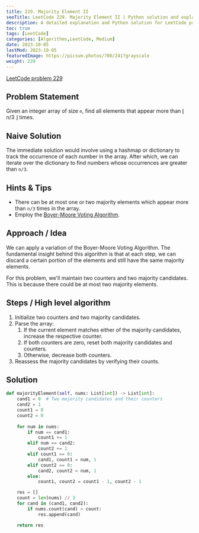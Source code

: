 ```yaml
---
title: 229. Majority Element II
seoTitle: LeetCode 229. Majority Element II | Python solution and explanation
description: A detailed explanation and Python solution for LeetCode problem 229. Majority Element II.
toc: true
tags: [LeetCode]
categories: [Algorithms,LeetCode, Medium]
date: 2023-10-05
lastMod: 2023-10-05
featuredImage: https://picsum.photos/700/241?grayscale
weight: 229
---
```


[LeetCode problem 229](<https://leetcode.com/problems/majority-element-ii/>)

## Problem Statement

Given an integer array of size `n`, find all elements that appear more than ⌊ n/3 ⌋ times.

## Naive Solution

The immediate solution would involve using a hashmap or dictionary to track the occurrence of each number in the array. After which, we can iterate over the dictionary to find numbers whose occurrences are greater than `n/3`.

## Hints & Tips

- There can be at most one or two majority elements which appear more than `n/3` times in the array.
- Employ the [Boyer-Moore Voting Algorithm](https://www.topcoder.com/thrive/articles/boyer-moore-majority-vote-algorithm).

## Approach / Idea

We can apply a variation of the Boyer-Moore Voting Algorithm. The fundamental insight behind this algorithm is that at each step, we can discard a certain portion of the elements and still have the same majority elements.

For this problem, we'll maintain two counters and two majority candidates. This is because there could be at most two majority elements.

## Steps / High level algorithm

1. Initialize two counters and two majority candidates.
2. Parse the array:
    1. If the current element matches either of the majority candidates, increase the respective counter.
    2. If both counters are zero, reset both majority candidates and counters.
    3. Otherwise, decrease both counters.
3. Reassess the majority candidates by verifying their counts.

## Solution

```python
def majorityElement(self, nums: List[int]) -> List[int]:
    cand1 = 0  # Two majority candidates and their counters
    cand2 = 1
    count1 = 0
    count2 = 0
    
    for num in nums:
        if num == cand1:
            count1 += 1
        elif num == cand2:
            count2 += 1
        elif count1 == 0:
            cand1, count1 = num, 1
        elif count2 == 0:
            cand2, count2 = num, 1
        else:
            count1, count2 = count1 - 1, count2 - 1

    res = []
    count = len(nums) // 3
    for cand in (cand1, cand2):
        if nums.count(cand) > count:
            res.append(cand)

    return res
```
